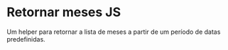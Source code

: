 # Retornar meses JS
Um helper para retornar a lista de meses a partir de um período de datas predefinidas.
